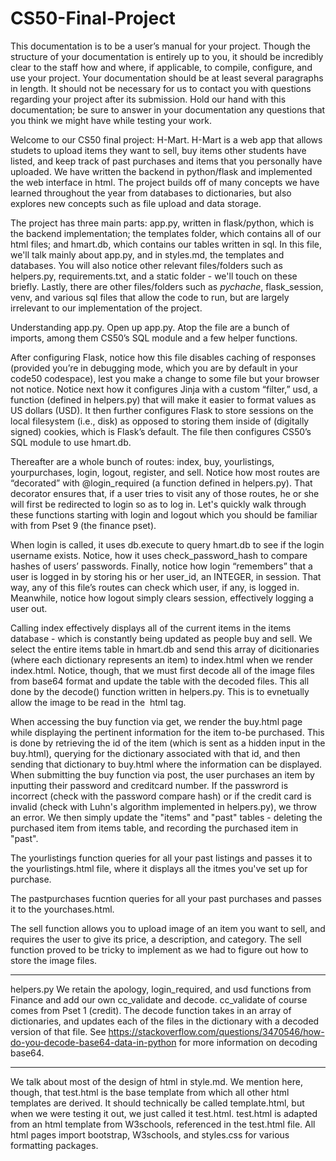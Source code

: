 # CS50-Final-Project
This documentation is to be a user’s manual for your project. Though the structure of your documentation is entirely up to you, it should be incredibly clear to the staff how and where, if applicable, to compile, configure, and use your project. Your documentation should be at least several paragraphs in length. It should not be necessary for us to contact you with questions regarding your project after its submission. Hold our hand with this documentation; be sure to answer in your documentation any questions that you think we might have while testing your work.

Welcome to our CS50 final project: H-Mart. H-Mart is a web app that allows studets to upload items they want to sell, buy items other students have listed, and keep track of past purchases and items that you personally have uploaded. We have written the backend in python/flask and implemented the web interface in html. The project builds off of many concepts we have learned throughout the year from databases to dictionaries, but also explores new concepts such as file upload and data storage. 

The project has three main parts: app.py, written in flask/python, which is the backend implementation; the templates folder, which contains all of our html files; and hmart.db, which contains our tables written in sql. In this file, we'll talk mainly about app.py, and in styles.md, the templates and databases. You will also notice other relevant files/folders such as helpers.py, requirements.txt, and a static folder - we'll touch on these briefly. Lastly, there are other files/folders such as _pychache_, flask_session, venv, and various sql files that allow the code to run, but are largely irrelevant to our implementation of the project. 

Understanding app.py. 
Open up app.py. Atop the file are a bunch of imports, among them CS50’s SQL module and a few helper functions. 

After configuring Flask, notice how this file disables caching of responses (provided you’re in debugging mode, which you are by default in your code50 codespace), lest you make a change to some file but your browser not notice. Notice next how it configures Jinja with a custom “filter,” usd, a function (defined in helpers.py) that will make it easier to format values as US dollars (USD). It then further configures Flask to store sessions on the local filesystem (i.e., disk) as opposed to storing them inside of (digitally signed) cookies, which is Flask’s default. The file then configures CS50’s SQL module to use hmart.db.

Thereafter are a whole bunch of routes: index, buy, yourlistings, yourpurchases, login, logout, register, and sell. Notice how most routes are “decorated” with @login_required (a function defined in helpers.py). That decorator ensures that, if a user tries to visit any of those routes, he or she will first be redirected to login so as to log in. Let's quickly walk through these functions starting with login and logout which you should be familiar with from Pset 9 (the finance pset). 

When login is called, it uses db.execute to query hmart.db to see if the login username exists. Notice, how it uses check_password_hash to compare hashes of users’ passwords. Finally, notice how login “remembers” that a user is logged in by storing his or her user_id, an INTEGER, in session. That way, any of this file’s routes can check which user, if any, is logged in. Meanwhile, notice how logout simply clears session, effectively logging a user out.

Calling index effectively displays all of the current items in the items database - which is constantly being updated as people buy and sell. We select the entire items table in hmart.db and send this array of dicitionaries (where each dictionary represents an item) to index.html when we render index.html. Notice, though, that we must first decode all of the image files from base64 format and update the table with the decoded files. This all done by the decode() function written in helpers.py. This is to evnetually allow the image to be read in the <img> html tag. 

When accessing the buy function via get, we render the buy.html page while displaying the pertinent information for the item to-be purchased. This is done by retrieving the id of the item (which is sent as a hidden input in the buy.html), querying for the dictionary associated with that id, and then sending that dictionary to buy.html where the information can be displayed.
When submitting the buy function via post, the user purchases an item by inputting their password and creditcard number. If the passwrord is incorrect (check with the password compare hash) or if the credit card is invalid (check with Luhn's algorithm implemented in helpers.py), we throw an error. We then simply update the "items" and "past" tables - deleting the purchased item from items table, and recording the purchased item in "past". 

The yourlistings function queries for all your past listings and passes it to the yourlistings.html file, where it displays all the itmes you've set up for purchase.

The pastpurchases fucntion queries for all your past purchases and passes it to the yourchases.html. 

The sell function allows you to upload image of an item you want to sell, and requires the user to give its price, a description, and category. The sell function proved to be tricky to implement as we had to figure out how to store the image files. 

------

helpers.py
We retain the apology, login_required, and usd functions from Finance and add our own cc_validate and decode. cc_validate of course comes from Pset 1 (credit). The decode function takes in an array of dictionaries, and updates each of the files in the dictionary with a decoded version of that file. See https://stackoverflow.com/questions/3470546/how-do-you-decode-base64-data-in-python for more information on decoding base64.

---

We talk about most of the design of html in style.md. We mention here, though, that test.html is the base template from which all other html templates are derived. It should technically be called template.html, but when we were testing it out, we just called it test.html. test.html is adapted from an html template from W3schools, referenced in the test.html file. All html pages import bootstrap, W3schools, and styles.css for various formatting packages. 













